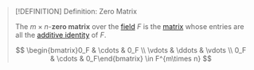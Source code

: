 >[!DEFINITION] Definition: Zero Matrix
>
>The $m\times n$-**zero matrix** over the [field](../../Fields/index.md) $F$ is the [matrix](Matrix.md) whose entries are all the [additive identity](../../Fields/index.md) of $F$.
>
>$$
>\begin{bmatrix}0_F & \cdots & 0_F \\ \vdots & \ddots & \vdots \\ 0_F & \cdots & 0_F\end{bmatrix} \in F^{m\times n}
>$$
>